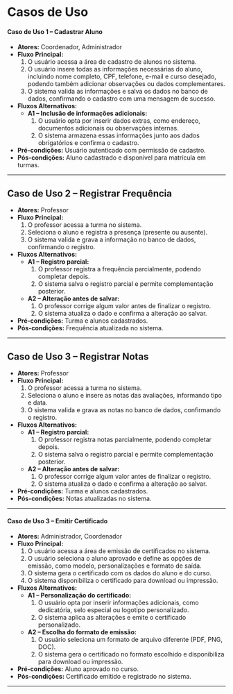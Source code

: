 # Casos de Uso

#### **Caso de Uso 1 – Cadastrar Aluno**
- **Atores:** Coordenador, Administrador  
- **Fluxo Principal:**  
  1. O usuário acessa a área de cadastro de alunos no sistema.  
  2. O usuário insere todas as informações necessárias do aluno, incluindo nome completo, CPF, telefone, e-mail e curso desejado, podendo também adicionar observações ou dados complementares.  
  3. O sistema valida as informações e salva os dados no banco de dados, confirmando o cadastro com uma mensagem de sucesso.  
- **Fluxos Alternativos:**  
  - **A1 – Inclusão de informações adicionais:**  
    1. O usuário opta por inserir dados extras, como endereço, documentos adicionais ou observações internas.  
    2. O sistema armazena essas informações junto aos dados obrigatórios e confirma o cadastro.  
- **Pré-condições:** Usuário autenticado com permissão de cadastro.  
- **Pós-condições:** Aluno cadastrado e disponível para matrícula em turmas.

---

## **Caso de Uso 2 – Registrar Frequência**
- **Atores:** Professor  
- **Fluxo Principal:**  
  1. O professor acessa a turma no sistema.  
  2. Seleciona o aluno e registra a presença (presente ou ausente).  
  3. O sistema valida e grava a informação no banco de dados, confirmando o registro.  
- **Fluxos Alternativos:**  
  - **A1 – Registro parcial:**  
    1. O professor registra a frequência parcialmente, podendo completar depois.  
    2. O sistema salva o registro parcial e permite complementação posterior.  
  - **A2 – Alteração antes de salvar:**  
    1. O professor corrige algum valor antes de finalizar o registro.  
    2. O sistema atualiza o dado e confirma a alteração ao salvar.  
- **Pré-condições:** Turma e alunos cadastrados.  
- **Pós-condições:** Frequência atualizada no sistema.

---

## **Caso de Uso 3 – Registrar Notas**
- **Atores:** Professor  
- **Fluxo Principal:**  
  1. O professor acessa a turma no sistema.  
  2. Seleciona o aluno e insere as notas das avaliações, informando tipo e data.  
  3. O sistema valida e grava as notas no banco de dados, confirmando o registro.  
- **Fluxos Alternativos:**  
  - **A1 – Registro parcial:**  
    1. O professor registra notas parcialmente, podendo completar depois.  
    2. O sistema salva o registro parcial e permite complementação posterior.  
  - **A2 – Alteração antes de salvar:**  
    1. O professor corrige algum valor antes de finalizar o registro.  
    2. O sistema atualiza o dado e confirma a alteração ao salvar.  
- **Pré-condições:** Turma e alunos cadastrados.  
- **Pós-condições:** Notas atualizadas no sistema.


---

#### **Caso de Uso 3 – Emitir Certificado**
- **Atores:** Administrador, Coordenador  
- **Fluxo Principal:**  
  1. O usuário acessa a área de emissão de certificados no sistema.  
  2. O usuário seleciona o aluno aprovado e define as opções de emissão, como modelo, personalizações e formato de saída.  
  3. O sistema gera o certificado com os dados do aluno e do curso.  
  4. O sistema disponibiliza o certificado para download ou impressão.  
- **Fluxos Alternativos:**  
  - **A1 – Personalização do certificado:**  
    1. O usuário opta por inserir informações adicionais, como dedicatória, selo especial ou logotipo personalizado.  
    2. O sistema aplica as alterações e emite o certificado personalizado.  
  - **A2 – Escolha do formato de emissão:**  
    1. O usuário seleciona um formato de arquivo diferente (PDF, PNG, DOC).  
    2. O sistema gera o certificado no formato escolhido e disponibiliza para download ou impressão.  
- **Pré-condições:** Aluno aprovado no curso.  
- **Pós-condições:** Certificado emitido e registrado no sistema.

---